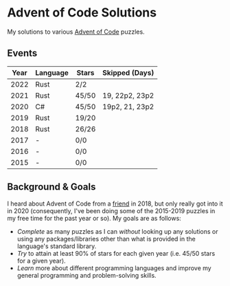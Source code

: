 # Advent of Code Solutions
My solutions to various [Advent of Code](https://adventofcode.com) puzzles.

## Events

| Year          | Language      | Stars | Skipped (Days) |
| ------------- | ------------- | ----- | -------------- |
| 2022          | Rust          | 2/2   |                |
| 2021          | Rust          | 45/50 | 19, 22p2, 23p2 |
| 2020          | C#            | 45/50 | 19p2, 21, 23p2 |
| 2019          | Rust          | 19/20 |                |
| 2018          | Rust          | 26/26 |                |
| 2017          | -             | 0/0   |                |
| 2016          | -             | 0/0   |                |
| 2015          | -             | 0/0   |                |

## Background & Goals
I heard about Advent of Code from a [friend](https://github.com/icicl) in 2018, but only really got into it in 2020 (consequently, I've been doing some of the 2015-2019 puzzles in my free time for the past year or so). My goals are as follows:
- *Complete* as many puzzles as I can *without* looking up any solutions or using any packages/libraries other than what is provided in the language's standard library.
- *Try* to attain at least 90% of stars for each given year (i.e. 45/50 stars for a given year).
- *Learn* more about different programming languages and improve my general programming and problem-solving skills.